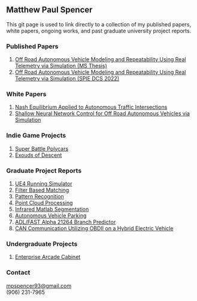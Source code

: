 ## Matthew Paul Spencer

This git page is used to link directly to a collection of my published papers, white papers, ongoing works, and past graduate university project reports. <br/>

### Published Papers
1. [Off Road Autonomous Vehicle Modeling and Repeatability Using Real Telemetry via Simulation (MS Thesis)](https://digitalcommons.mtu.edu/etdr/1398/)<br/>
2. [Off Road Autonomous Vehicle Modeling and Repeatability Using Real Telemetry via Simulation (SPIE DCS 2022)](https://www.spiedigitallibrary.org/conference-proceedings-of-spie/12115/121150I/Off-road-autonomous-vehicle-modeling-and-repeatability-using-real-world/10.1117/12.2619433.full?_ga=2.48784933.260210048.1655222782-862248132.1642628326&tab=ArticleLink)<br/>

### White Papers
1. [Nash Equilibrium Applied to Autonomous Traffic Intersections](https://mpspencer93.github.io/Papers/Nash_Equilibrium_Applied_to_Autonomous_Traffic_Intersections.pdf)<br/>
2. [Shallow Neural Network Control for Off Road Autonomous Vehicles via Simulation](https://mpspencer93.github.io/Papers/Shallow_Neural_Network_Control_for_Off_Road_Autonomous_Vehicles_via_Simulation.pdf)<br/>

### Indie Game Projects
1. [Super Battle Polycars](https://store.steampowered.com/app/2844320/SUPER_BATTLE_POLYCARS/)<br/>
2. [Exouds of Descent](https://store.steampowered.com/app/2320740/Exodus_of_Descent/)<br/>

### Graduate Project Reports
1. [UE4 Running Simulator](https://mpspencer93.github.io/Papers/Report_UE4_Running_Simulator.pdf)
2. [Filter Based Matching](https://mpspencer93.github.io/Papers/Filter_Based_Matching_Project.pdf)
3. [Pattern Recognition](https://mpspencer93.github.io/Papers/Pattern_Recognition.pdf)
4. [Point Cloud Processing](https://mpspencer93.github.io/Papers/Point_Cloud_Processing.pdf)
5. [Infrared Matlab Segmentation](https://mpspencer93.github.io/Papers/Infrared_MATLAB_Segmentation.pdf)
6. [Autonomous Vehicle Parking](https://mpspencer93.github.io/Papers/Autonomous_Vehicle_Parking.pdf)
7. [ADL/FAST Alpha 21264 Branch Predictor](https://mpspencer93.github.io/Papers/ADL_FAST_Alpha_21264_Branch_Predictor_Project.pdf)
8. [CAN Communication Utilizing OBDII on a Hybrid Electric Vehicle](https://mpspencer93.github.io/Papers/CAN_Communication_Utilizing_OBDII_on_a_Hybrid_Electric_Vehicle.pdf)

### Undergraduate Projects
1. [Enterprise Arcade Cabinet](https://mpspencer93.github.io/Papers/Enterprise_Arcade_Cabinet_Reduced.pdf)

### Contact
mpspencer93@gmail.com <br/>
(906) 231-7965 <br/>
